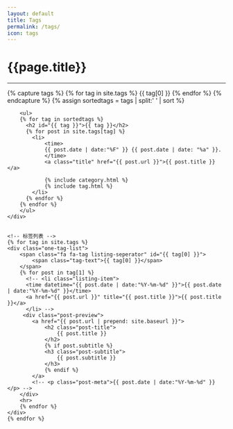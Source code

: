 ```yaml
---
layout: default
title: Tags
permalink: /tags/
icon: tags
---
```


<div class="page clearfix">
    <div class="left">
        <h1>{{page.title}}</h1>
        <hr>
        {% capture tags %}
          {% for tag in site.tags %}
            {{ tag[0] }}
          {% endfor %}
        {% endcapture %}
        {% assign sortedtags = tags | split:' ' | sort %}

        <ul>
        {% for tag in sortedtags %}
          <h2 id="{{ tag }}">{{ tag }}</h2>
          {% for post in site.tags[tag] %}
            <li>
                <time>
                {{ post.date | date:"%F" }} {{ post.date | date: "%a" }}.
                </time>
                <a class="title" href="{{ post.url }}">{{ post.title }}</a>

                {% include category.html %}
                {% include tag.html %}
            </li>
          {% endfor %}
        {% endfor %}
        </ul>
    </div>


    <!-- 标签列表 -->
    {% for tag in site.tags %}
    <div class="one-tag-list">
        <span class="fa fa-tag listing-seperator" id="{{ tag[0] }}">
            <span class="tag-text">{{ tag[0] }}</span>
        </span>
        {% for post in tag[1] %}
          <!-- <li class="listing-item">
          <time datetime="{{ post.date | date:"%Y-%m-%d" }}">{{ post.date | date:"%Y-%m-%d" }}</time>
          <a href="{{ post.url }}" title="{{ post.title }}">{{ post.title }}</a>
          </li> -->
         <div class="post-preview">
            <a href="{{ post.url | prepend: site.baseurl }}">
                <h2 class="post-title">
                    {{ post.title }}
                </h2>
                {% if post.subtitle %}
                <h3 class="post-subtitle">
                    {{ post.subtitle }}
                </h3>
                {% endif %}
            </a>
            <!-- <p class="post-meta">{{ post.date | date:"%Y-%m-%d" }}</p> -->
        </div>
        <hr>
        {% endfor %}
    </div>
    {% endfor %}

</div>
